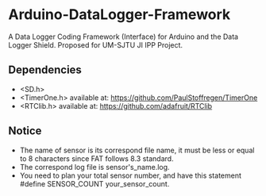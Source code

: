 # Arduino-DataLogger-Framework
A Data Logger Coding Framework (Interface) for Arduino and the Data Logger Shield. Proposed for UM-SJTU JI IPP Project.
## Dependencies
- <SD.h>
- <TimerOne.h> available at: https://github.com/PaulStoffregen/TimerOne
- <RTClib.h> available at: https://github.com/adafruit/RTClib
## Notice
- The name of sensor is its correspond file name, it must be less or equal to 8 characters since FAT follows 8.3 standard.
- The correspond log file is sensor's_name.log.
- You need to plan your total sensor number, and have this statement #define SENSOR_COUNT your_sensor_count.
